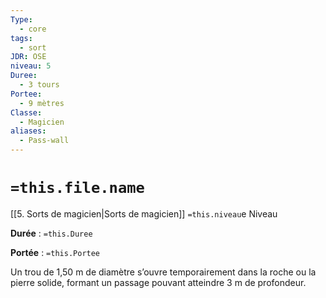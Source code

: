 ```yaml
---
Type:
  - core
tags:
  - sort
JDR: OSE
niveau: 5
Duree:
  - 3 tours
Portee:
  - 9 mètres
Classe:
  - Magicien
aliases:
  - Pass-wall
---
```

# `=this.file.name`  

[[5. Sorts de magicien|Sorts de magicien]] `=this.niveau`e Niveau

**Durée** : `=this.Duree`

**Portée** : `=this.Portee`

Un trou de 1,50 m de diamètre s’ouvre temporairement dans la roche ou la pierre solide, formant un passage pouvant atteindre 3 m de profondeur.
